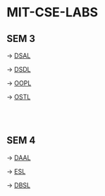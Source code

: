 # MIT-CSE-LABS

## SEM 3 
 
   ->     [DSAL](https://github.com/the-darklord/MIT-CSE-LABS/tree/main/SEM%203/DSAL)
   
   ->     [DSDL](https://github.com/the-darklord/MIT-CSE-LABS/tree/main/SEM%203/DSDL)
   
   ->     [OOPL](https://github.com/the-darklord/MIT-CSE-LABS/tree/main/SEM%203/OOPL)
   
   ->     [OSTL](https://github.com/the-darklord/MIT-CSE-LABS/tree/main/SEM%203/OSTL)
        
   <br><br>
        
## SEM 4
 
   ->     [DAAL](https://github.com/the-darklord/MIT-CSE-LABS/tree/main/SEM%204/DAAL)
   
   ->     [ESL](https://github.com/the-darklord/MIT-CSE-LABS/tree/main/SEM%204/ESL)   
   
   ->     [DBSL](https://github.com/the-darklord/MIT-CSE-LABS/tree/main/SEM%204/DBSL)
